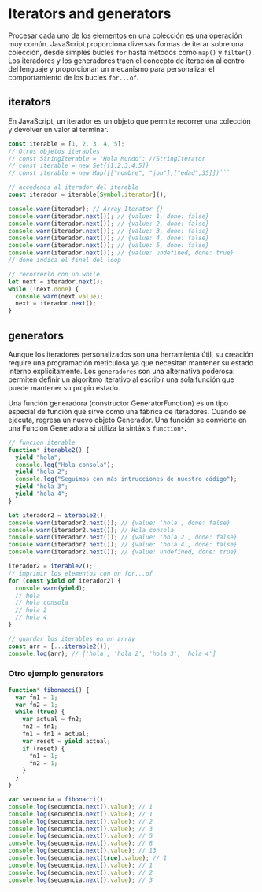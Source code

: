 # Iterators and generators

Procesar cada uno de los elementos en una colección es una operación muy común. JavaScript proporciona diversas formas de iterar sobre una colección, desde simples bucles `for` hasta métodos como `map()` y `filter()`. Los iteradores y los generadores traen el concepto de iteración al centro del lenguaje y proporcionan un mecanismo para personalizar el comportamiento de los bucles `for...of`.

## iterators

En JavaScript, un iterador es un objeto que permite recorrer una colección y devolver un valor al terminar.

````javascript
const iterable = [1, 2, 3, 4, 5];
// Otros objetos iterables
// const StringIterable = "Hola Mundo"; //StringIterator
// const iterable = new Set{[1,2,3,4,5]}
// const iterable = new Map([["nombre", "jon"],["edad",35]])```

// accedenos al iterador del iterable
const iterador = iterable[Symbol.iterator]();

console.warn(iterador); // Array Iterator {}
console.warn(iterador.next()); // {value: 1, done: false}
console.warn(iterador.next()); // {value: 2, done: false}
console.warn(iterador.next()); // {value: 3, done: false}
console.warn(iterador.next()); // {value: 4, done: false}
console.warn(iterador.next()); // {value: 5, done: false}
console.warn(iterador.next()); // {value: undefined, done: true}
// done indica el final del loop

// recorrerlo con un while
let next = iterador.next();
while (!next.done) {
  console.warn(next.value);
  next = iterador.next();
}
````

## generators

Aunque los iteradores personalizados son una herramienta útil, su creación require una programación meticulosa ya que necesitan mantener su estado interno explícitamente. Los `generadores` son una alternativa poderosa: permiten definir un algoritmo iterativo al escribir una sola función que puede mantener su propio estado.

Una función generadora (constructor GeneratorFunction) es un tipo especial de función que sirve como una fábrica de iteradores. Cuando se ejecuta, regresa un nuevo objeto Generador. Una función se convierte en una Función Generadora si utiliza la sintáxis `function*`.

````javascript
// funcion iterable
function* iterable2() {
  yield "hola";
  console.log("Hola consola");
  yield "hola 2";
  console.log("Seguimos con más intrucciones de nuestro código");
  yield "hola 3";
  yield "hola 4";
}

let iterador2 = iterable2();
console.warn(iterador2.next()); // {value: 'hola', done: false}
console.warn(iterador2.next()); // Hola consola
console.warn(iterador2.next()); // {value: 'hola 2', done: false}
console.warn(iterador2.next()); // {value: 'hola 4', done: false}
console.warn(iterador2.next()); // {value: undefined, done: true}

iterador2 = iterable2();
// imprimir los elementos con un for...of
for (const yield of iterador2) {
  console.warn(yield);
  // hola
  // hola consola
  // hola 2
  // hola 4
}

// guardar los iterables en un array
const arr = [...iterable2()];
console.log(arr); // ['hola', 'hola 2', 'hola 3', 'hola 4']
````
### Otro ejemplo generators
```javascript
function* fibonacci() {
  var fn1 = 1;
  var fn2 = 1;
  while (true) {
    var actual = fn2;
    fn2 = fn1;
    fn1 = fn1 + actual;
    var reset = yield actual;
    if (reset) {
      fn1 = 1;
      fn2 = 1;
    }
  }
}

var secuencia = fibonacci();
console.log(secuencia.next().value); // 1
console.log(secuencia.next().value); // 1
console.log(secuencia.next().value); // 2
console.log(secuencia.next().value); // 3
console.log(secuencia.next().value); // 5
console.log(secuencia.next().value); // 8
console.log(secuencia.next().value); // 13
console.log(secuencia.next(true).value); // 1
console.log(secuencia.next().value); // 1
console.log(secuencia.next().value); // 2
console.log(secuencia.next().value); // 3
```